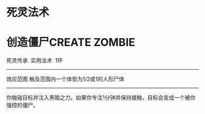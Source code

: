 # 死灵法术

# 创造僵尸CREATE ZOMBIE

死灵传承  实用法术  1环

------------------------------------------------------------------------

效应范围 触及范围内一个体型为1/2或1的人形尸体

------------------------------------------------------------------------

你触碰目标并注入黑暗之力。如果你专注1分钟并保持接触，目标会变成一个被你强控的僵尸。
